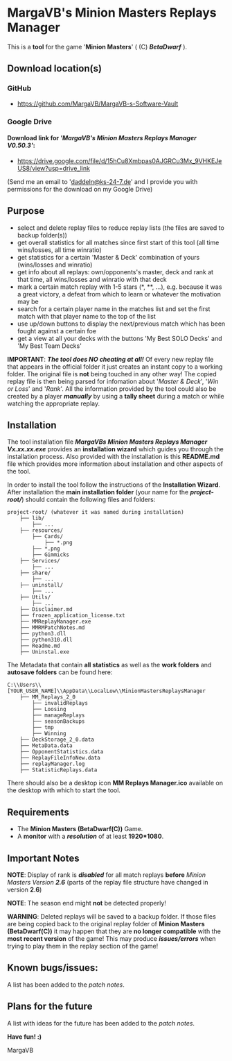 # MargaVB's Minion Masters Replays Manager
This is a **tool** for the game '**Minion Masters**' ( (C) ***BetaDwarf*** ).

## Download location(s)

### GitHub

* https://github.com/MargaVB/MargaVB-s-Software-Vault

### Google Drive

#### Download link for *'MargaVB's Minion Masters Replays Manager **V0.50.3**'*:

* https://drive.google.com/file/d/15hCu8Xmbpas0AJGRCu3Mx_9VHKEJeUS8/view?usp=drive_link

(Send me an email to 'daddeln@ks-24-7.de' and I provide you with permissions for the download on my Google Drive)

## Purpose
* select and delete replay files to reduce replay lists (the files are saved to backup folder(s))
* get overall statistics for all matches since first start of this tool (all time wins/losses, all time winratio)
* get statistics for a certain 'Master & Deck' combination of yours (wins/losses and winratio)
* get info about all replays: own/opponents's master, deck and rank at that time, all wins/losses and winratio with that deck
* mark a certain match replay with 1-5 stars (*, **, ...), e.g. because it was a great victory, a defeat from which to learn or whatever the motivation may be
* search for a certain player name in the matches list and set the first match with that player name to the top of the list
* use up/down buttons to display the next/previous match which has been fought against a certain foe
* get a view at all your decks with the buttons 'My Best SOLO Decks' and 'My Best Team Decks'

**IMPORTANT**:
***The tool does NO *cheating* at all!***
Of every new replay file that appears in the official folder it just creates an instant copy to a working folder.
The original file is **not** being touched in any other way!
The copied replay file is then being parsed for infomation about '*Master & Deck*', '*Win or Loss*' and '*Rank*'.
All the information provided by the tool could also be created by a player ***manually*** by using a **tally sheet** during a match or while watching the appropriate replay.

## Installation
The tool installation file ***MargaVBs Minion Masters Replays Manager Vx.xx.xx.exe*** provides an **installation wizard** which guides you through the installation process. Also provided with the installation is this **README.md** file which provides more information about installation and other aspects of the tool.

In order to install the tool follow the instructions of the **Installation Wizard**.
After installation the **main installation folder** (your name for the ***project-root/***) should contain the following files and folders:
```
project-root/ (whatever it was named during installation)
    ├── lib/
        ├── ...
    ├── resources/
        ├── Cards/
            ├── *.png
        ├── *.png
        ├── Gimmicks
    ├── Services/
        ├── ...
    ├── share/
        ├── ...
    ├── uninstall/
        ├── ...
    ├── Utils/
        ├── ...
    ├── Disclaimer.md
    ├── frozen_application_license.txt
    ├── MMReplayManager.exe
    ├── MMRMPatchNotes.md
    ├── python3.dll
    ├── python310.dll
    ├── Readme.md
    ├── Uninstal.exe
```

The Metadata that contain **all statistics** as well as the **work folders** and **autosave folders** can be found here:

```
C:\\Users\\[YOUR_USER_NAME]\\AppData\\LocalLow\\MinionMastersReplaysManager
    ├── MM_Replays_2_0
        ├── invalidReplays
        ├── Loosing
        ├── manageReplays
        ├── seasonBackups
        ├── tmp
        ├── Winning
    ├── DeckStorage_2_0.data
    ├── MetaData.data
    ├── OpponentStatistics.data
    ├── ReplayFileInfoNew.data
    ├── replayManager.log
    ├── StatisticReplays.data
```

There should also be a desktop icon **MM Replays Manager.ico** available on the desktop with which to start the tool.

## Requirements
* The **Minion Masters (BetaDwarf(C))** Game.
* A **monitor** with a ***resolution*** of at least **1920*1080**.

## Important Notes

**NOTE**: Display of rank is ***disabled*** for all match replays **before** *Minion Masters Version **2.6*** (parts of the replay file structure have changed in version **2.6**)

**NOTE**: The season end might **not** be detected properly!

**WARNING**: Deleted replays will be saved to a backup folder. If those files are being copied back to the original replay folder of **Minion Masters (BetaDwarf(C))** it may happen that they are **no longer compatible** with the **most recent version** of the game! This may produce ***issues/errors*** when trying to play them in the replay section of the game!

## Known bugs/issues:
A list has been added to the *patch notes*.

## Plans for the future
A list with ideas for the future has been added to the *patch notes*.

**Have fun! :)**

MargaVB
